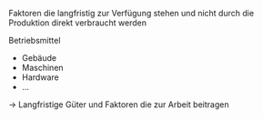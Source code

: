 Faktoren die langfristig zur Verfügung stehen und nicht durch die Produktion direkt verbraucht werden

Betriebsmittel
- Gebäude
- Maschinen
- Hardware
- ...


-> Langfristige Güter und Faktoren die zur Arbeit beitragen